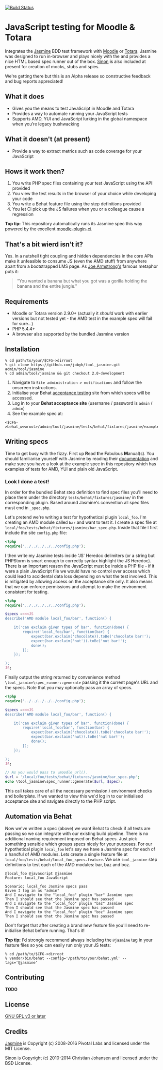 [![Build Status](https://travis-ci.org/jobyh/tool_jasmine.svg?branch=2.0-development)](https://travis-ci.org/jobyh/tool_jasmine)

# JavaScript testing for Moodle & Totara

Integrates the [Jasmine](https://github.com/jasmine/jasmine) BDD test framework with [Moodle](https://moodle.org/) or [Totara](https://www.totaralms.com/). Jasmine was designed to run in-browser and plays nicely with the  and provides a nice HTML based spec runner out of the box. [Sinon](http://sinonjs.org/) is also included at present for creation of mocks, stubs and spies.

We're getting there but this is an Alpha release so constructive feedback and bug reports appreciated!

## What it does
- Gives you the means to test JavaScript in Moodle and Totara
- Provides a way to automate running your JavaScript tests
- Supports AMD, YUI and JavaScript lurking in the global namespace when you're legacy bushwacking

## What it doesn't (at present)
- Provide a way to extract metrics such as code coverage for your JavaScript

## Hows it work then?
1. You write PHP spec files containing your test JavaScript using the API provided
2. You view the test results in the browser of your choice while developing your code
3. You write a Behat feature file using the step definitions provided
4. You let CI pick up the JS failures when you or a colleague cause a regression

**Top tip:** This repository automatically runs its Jasmine spec this way powered by the excellent [moodle-plugin-ci](https://github.com/moodlerooms/moodle-plugin-ci).

## That's a bit wierd isn't it?
Yes. In a nutshell tight coupling and hidden dependencies in the core APIs make it unfeasible to consume JS (even the AMD stuff) from anywhere apart from a bootstrapped LMS page. As [Joe Armstrong's](https://en.wikipedia.org/wiki/Joe_Armstrong_(programming)) famous metaphor puts it:

> "You wanted a banana but what you got was a gorilla holding the banana and the entire jungle."

## Requirements
- Moodle or Totara version 2.9.0+ (actually it *should* work with earlier versions but not tested yet - the AMD test in the example spec will fail for sure...)
- PHP 5.4.4+
- A browser also supported by the bundled Jasmine version

## Installation

```
% cd path/to/your/$CFG->dirroot
% git clone https://github.com/jobyh/tool_jasmine.git admin/tool/jasmine
% cd admin/tool/jasmine && git checkout 2.0-development
```

1. Navigate to `Site administration > notifications` and follow the onscreen 
instructions.
2. Initialise your Behat [acceptance testing](https://docs.moodle.org/dev/Running_acceptance_test) 
site from which specs will be accessed.
3. Log in to your **Behat acceptance site** (username / password is `admin` / `admin`)
4. See the example spec at:

```
<$CFG->behat_wwwroot>/admin/tool/jasmine/tests/behat/fixtures/jasmine/example_spec.php
```

## Writing specs

Time to get busy with the fizzy. First up **R**ead **t**he **F**abulous **M**anual(s). You should familiarise yourself with Jasmine by reading their [documentation](https://jasmine.github.io/pages/docs_home.html) and make sure you have a look at the example spec in this repository which has examples of tests for AMD, YUI and plain old JavaScript.

### Look I done a test!

In order for the bundled Behat step definition to find spec files you'll need to place them under the directory `tests/behat/fixtures/jasmine/` in the corresponding plugin. Based around Jasmine's convention all spec files must end in `_spec.php`.

Let's pretend we're writing a test for hypothetical plugin `local_foo`. I'm creating an AMD module called `bar` and want to test it. I create a spec file at `local/foo/tests/behat/fixtures/jasmine/bar_spec.php`. Inside that file I first include the site `config.php` file:

```php
<?php
require('../../../../../config.php');
```

I then write my Jasmine tests inside 'JS' Heredoc delimiters (or a string but PHPStorm is smart enough to correctly syntax highlight the JS Heredoc). There is an important reason the JavaScript must be inside a PHP file - if it were a plain JavaScript file we would have no control over access which could lead to accidental data loss depending on what the test involved. This is mitigated by allowing access on the acceptance site only. It also means that we can enforce permissions and attempt to make the environment consistent for testing.

```php
<?php
require('../../../../../config.php');

$specs =<<<JS
describe('AMD module local_foo/bar', function() {

    it('can exclaim given types of bar', function(done) {
        require('local_foo/bar', function(bar) {
        	expect(bar.exclaim('chocolate)).toBe('chocolate bar!');
        	expect(bar.exclaim('nut')).toBe('nut bar!');
        	done();
        });
    });

);
JS;
```

Finally output the string returned by convenience method `\tool_jasmine\spec_runner::generate` passing it the current page's URL and the specs. Note that you may optionally pass an array of specs.

```php
<?php
require('../../../../../config.php');

$specs =<<<JS
describe('AMD module local_foo/bar', function() {

    it('can exclaim given types of bar', function(done) {
        require('local_foo/bar', function(bar) {
        	expect(bar.exclaim('chocolate)).toBe('chocolate bar!');
        	expect(bar.exclaim('nut)).toBe('nut bar!');
        	done();
        });
    });

);
JS;

// As you would pass to \moodle_url().
$url = '/local/foo/tests/behat/fixtures/jasmine/bar_spec.php';
echo \tool_jasmine\spec_runner::generate($url, $spec);
```

This call takes care of all the necessary permission / environment checks and boilerplate. If we wanted to view this we'd log in to our initialised acceptance site and navigate directly to the PHP script.

## Automation via Behat

Now we've written a spec (above) we want Behat to check if all tests are passing so we can integrate with our existing build pipeline. There is no additional naming requirement imposed on Behat specs. Just pick something sensible which groups specs nicely for your purposes. For our hypothetical plugin `local_foo` let's say we have a Jasmine spec for each of a handful of AMD modules. Lets create a single feature file at `local/foo/tests/behat/local_foo_specs.feature`. We use `tool_jasmine` step definitions to test each of the AMD modules: bar, baz and boz.

```
@local_foo @javascript @jasmine
Feature: local_foo JavaScript

Scenario: local_foo Jasmine specs pass
Given I log in as "admin"
And I navigate to the "local_foo" plugin "bar" Jasmine spec
Then I should see that the Jasmine spec has passed
And I navigate to the "local_foo" plugin "baz" Jasmine spec
Then I should see that the Jasmine spec has passed
And I navigate to the "local_foo" plugin "boz" Jasmine spec
Then I should see that the Jasmine spec has passed
```

Don't forget that after creating a brand new feature file you'll need to re-initialise Behat before running. That's it!

**Top tip:** I'd strongly recommend always including the `@jasmine` tag in your feature files so you can easily run only your JS tests:

```
% cd /path/to/$CFG->dirroot
% vendor/bin/behat --config='/path/to/your/behat.yml' --tags='@jasmine'
```

## Contributing
**TODO**

## License
[GNU GPL v3 or later](http://www.gnu.org/copyleft/gpl.html)

## Credits
[Jasmine](https://github.com/jasmine/jasmine) is Copyright (c) 2008-2016 Pivotal Labs and licensed under the MIT License.

[Sinon](http://sinonjs.org/) is Copyright (c) 2010-2014 Christian Johansen and licensed under the BSD License.
